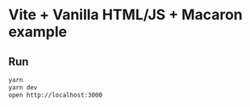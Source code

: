 # Vite + Vanilla HTML/JS + Macaron example

## Run

```bash
yarn
yarn dev
open http://localhost:3000
```
